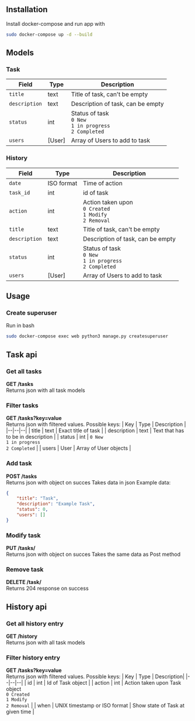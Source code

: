 ## Installation
Install docker-compose and run app with
```bash
sudo docker-compose up -d --build
```
## Models
### Task
| Field | Type | Description|
|--|--|--|
| `title` | text | Title of task, can't be empty |
| `description` | text | Description of task, can be empty |
| `status` | int | Status of task <br>`0 New`<br>`1 in progress`<br>`2 Completed` |
| `users` | [User] | Array of Users to add to task |

### History
| Field | Type | Description|
|--|--|--|
| `date` | ISO format | Time of action |
| `task_id` | int | id of task |
| `action` | int | Action taken upon <br>`0 Created`<br>`1 Modify`<br>`2 Removal` |
| `title` | text | Title of task, can't be empty |
| `description` | text | Description of task, can be empty |
| `status` | int | Status of task <br>`0 New`<br>`1 in progress`<br>`2 Completed` |
| `users` | [User] | Array of Users to add to task |
## Usage
### Create superuser
Run in bash
```bash
sudo docker-compose exec web python3 manage.py createsuperuser
```

## Task api

### Get all tasks
**GET /tasks**<br>
Returns json with all task models

### Filter tasks
**GET /tasks?key=value**<br>
Returns json with filtered values.
Possible keys:
| Key | Type | Description |
|--|--|--|
| title | text | Exact title of task |
| description | text | Text that has to be in description |
| status | int | `0 New`<br>`1 in progress`<br>`2 Completed`  |
| users | User | Array of User objects |

### Add task
**POST /tasks**<br>
Returns json with object on succes
Takes data in json
Example data:
```json
{
    "title": "Task",
    "description": "Example Task",
    "status": 0,
    "users": []
}
```

### Modify task
**PUT /tasks/<id>**<br>
Returns json with object on succes
Takes the same data as Post method

### Remove task
**DELETE /task/<id>**<br>
Returns 204 response on success


## History api

### Get all history entry
**GET /history**<br>
Returns json with all task models

### Filter history entry
**GET /tasks?key=value**<br>
Returns json with filtered values.
Possible keys:
| Key | Type | Description|
|--|--|--|
| id | int | Id of Task object |
| action | int | Action taken upon Task object<br>`0 Created`<br>`1 Modify`<br>`2 Removal` |
| when | UNIX timestamp or ISO format | Show state of Task at given time  |